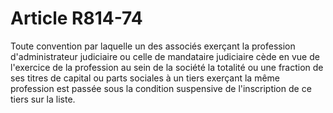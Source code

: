 # Article R814-74

<p>Toute convention par laquelle un des associés exerçant la profession d'administrateur judiciaire ou celle de mandataire judiciaire cède en vue de l'exercice de la profession au sein de la société la totalité ou une fraction de ses titres de capital ou parts sociales à un tiers exerçant la même profession est passée sous la condition suspensive de l'inscription de ce tiers sur la liste.</p>